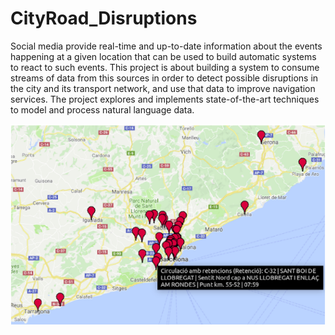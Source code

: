 # CityRoad_Disruptions
Social media provide real-time and up-to-date information about the events happening at a given location that can be used to build automatic systems to react to such events. This project is about building a system to consume streams of data from this sources in order to detect possible disruptions in the city and its transport network, and use that data to improve navigation services. The project explores and implements state-of-the-art techniques to model and process natural language data.

![Alt text](mapdemo.png?raw=true "Demo")
